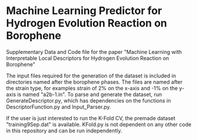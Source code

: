 # Machine Learning Predictor for Hydrogen Evolution Reaction on Borophene
Supplementary Data and Code file for the paper "Machine Learning with Interpretable Local Descriptors for Hydrogen Evolution Reaction on Borophene"

The input files required for the generation of the dataset is included in directories named after the borophene phases. The files are named after the strain type, for examples strain of 2% on the x-axis and -1% on the y-axis is named "a2b-1.in". To parse and generate the dataset, run GenerateDescriptor.py, which has dependencies on the functions in DescriptorFunction.py and Input_Parser.py.

If the user is just interested to run the K-Fold CV, the premade dataset "training9Sep.dat" is available. KFold.py is not dependent on any other code in this repository and can be run independently. 
